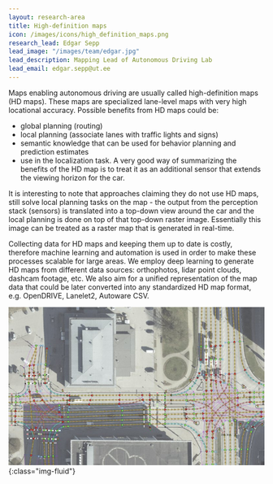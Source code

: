 ```yaml
---
layout: research-area
title: High-definition maps
icon: /images/icons/high_definition_maps.png
research_lead: Edgar Sepp 
lead_image: "/images/team/edgar.jpg"
lead_description: Mapping Lead of Autonomous Driving Lab 
lead_email: edgar.sepp@ut.ee
---
```


Maps enabling autonomous driving are usually called high-definition maps (HD maps). These maps are specialized
lane-level maps with very high locational accuracy. Possible benefits from HD maps could be:

* global planning (routing)
* local planning (associate lanes with traffic lights and signs)
* semantic knowledge that can be used for behavior planning and prediction estimates
* use in the localization task. A very good way of summarizing the benefits of the HD map is to treat it as an
  additional sensor that extends the viewing horizon for the car.

It is interesting to note that approaches claiming they do not use HD maps, still solve local planning tasks on the map - 
the output from the perception stack (sensors) is translated into a top-down view around the car and the local planning
is done on top of that top-down raster image. Essentially this image can be treated as a raster map that is generated in
real-time.

Collecting data for HD maps and keeping them up to date is costly, therefore machine learning and automation is used in
order to make these processes scalable for large areas. We employ deep learning to generate HD maps from different data
sources: orthophotos, lidar point clouds, dashcam footage, etc. We also aim for a unified representation of the map data
that could be later converted into any standardized HD map format, e.g. OpenDRIVE, Lanelet2, Autoware CSV.

![High-definition map](/images/research/hd_map.jpg){:class="img-fluid"}

